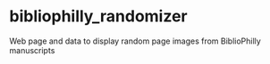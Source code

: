 # bibliophilly_randomizer
Web page and data to display random page images from BiblioPhilly manuscripts
